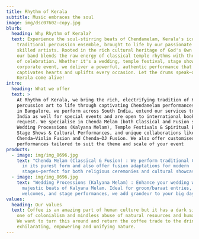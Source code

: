 ```yaml
---
title: Rhythm of Kerala
subtitle: Music embraces the soul
image: img/dsc07602-copy.jpg
blurb:
  heading: Why Rhythm of Kerala?
  text: Experience the soul-stirring beats of Chendamelam, Kerala's iconic
    traditional percussion ensemble, brought to life by our passionate and
    skilled artists. Rooted in the rich cultural heritage of God's Own Country,
    our band blends the raw energy of classical temple rhythms with the spirit
    of celebration. Whether it's a wedding, temple festival, stage show, or
    corporate event, we deliver a powerful, authentic performance that
    captivates hearts and uplifts every occasion. Let the drums speak—and feel
    Kerala come alive!
intro:
  heading: What we offer
  text: >
    At Rhythm of Kerala, we bring the rich, electrifying tradition of Kerala’s
    percussion art to life through captivating Chendamelam performances. Based
    in Bangalore, we perform across South India, extend our services to North
    India as well for special events and are open to international bookings on
    request. We specialise in Chenda Melam (both Classical and Fusion styles),
    Wedding Processions (Kalyana Melam), Temple Festivals & Spiritual Events,
    Stage Shows & Cultural Performances, and unique collaborations like
    Chenda–Violin Fusion and Chenda–DJ Fusion. We also offer customised Melam
    performances tailored to suit the theme and scale of your event
products:
  - image: img/img_8696.jpg
    text: "Chenda Melam (Classical & Fusion) : We perform traditional Chenda Melam
      in its purest form and also offer fusion adaptations for modern
      stages—perfect for both religious ceremonies and cultural showcases."
  - image: img/img_8696.jpg
    text: "Wedding Processions (Kalyana Melam) : Enhance your wedding with the
      majestic beats of Kalyana Melam. Ideal for groom/baraat entries, bride
      welcomes, and stage performances, we add grandeur to your big day."
values:
  heading: Our values
  text: Coffee is an amazing part of human culture but it has a dark side too –
    one of colonialism and mindless abuse of natural resources and human lives.
    We want to turn this around and return the coffee trade to the drink’s
    exhilarating, empowering and unifying nature.
---
```

